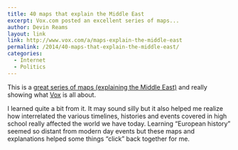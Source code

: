 ```yaml
---
title: 40 maps that explain the Middle East
excerpt: Vox.com posted an excellent series of maps...
author: Devin Reams
layout: link
link: http://www.vox.com/a/maps-explain-the-middle-east
permalink: /2014/40-maps-that-explain-the-middle-east/
categories:
  - Internet
  - Politics
---
```

This is a [great series of maps (explaining the Middle East)][1] and really showing what [Vox][2] is all about. 

I learned quite a bit from it. It may sound silly but it also helped me realize how interrelated the various timelines, histories and events covered in high school really affected the world we have today. Learning &#8220;European history&#8221; seemed so distant from modern day events but these maps and explanations helped some things &#8220;click&#8221; back together for me.

 [1]: http://www.vox.com/a/maps-explain-the-middle-east
 [2]: http://vox.com/